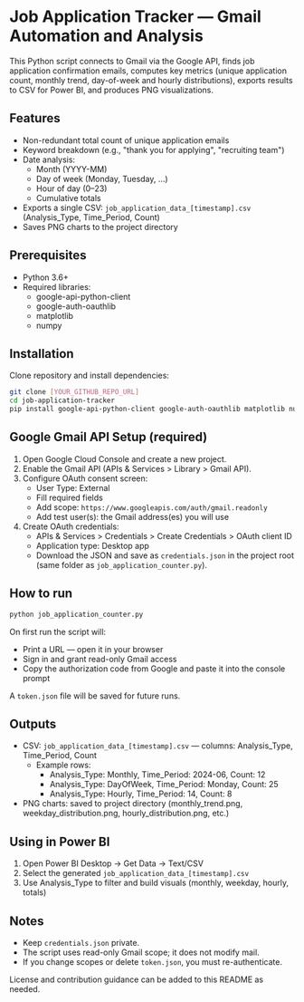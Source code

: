 # Job Application Tracker — Gmail Automation and Analysis

This Python script connects to Gmail via the Google API, finds job application confirmation emails, computes key metrics (unique application count, monthly trend, day-of-week and hourly distributions), exports results to CSV for Power BI, and produces PNG visualizations.

## Features
- Non-redundant total count of unique application emails
- Keyword breakdown (e.g., "thank you for applying", "recruiting team")
- Date analysis:
    - Month (YYYY-MM)
    - Day of week (Monday, Tuesday, ...)
    - Hour of day (0–23)
    - Cumulative totals
- Exports a single CSV: `job_application_data_[timestamp].csv` (Analysis_Type, Time_Period, Count)
- Saves PNG charts to the project directory

## Prerequisites
- Python 3.6+
- Required libraries:
    - google-api-python-client
    - google-auth-oauthlib
    - matplotlib
    - numpy

## Installation
Clone repository and install dependencies:
```bash
git clone [YOUR_GITHUB_REPO_URL]
cd job-application-tracker
pip install google-api-python-client google-auth-oauthlib matplotlib numpy
```

## Google Gmail API Setup (required)
1. Open Google Cloud Console and create a new project.
2. Enable the Gmail API (APIs & Services > Library > Gmail API).
3. Configure OAuth consent screen:
     - User Type: External
     - Fill required fields
     - Add scope: `https://www.googleapis.com/auth/gmail.readonly`
     - Add test user(s): the Gmail address(es) you will use
4. Create OAuth credentials:
     - APIs & Services > Credentials > Create Credentials > OAuth client ID
     - Application type: Desktop app
     - Download the JSON and save as `credentials.json` in the project root (same folder as `job_application_counter.py`).

## How to run
```bash
python job_application_counter.py
```
On first run the script will:
- Print a URL — open it in your browser
- Sign in and grant read-only Gmail access
- Copy the authorization code from Google and paste it into the console prompt

A `token.json` file will be saved for future runs.

## Outputs
- CSV: `job_application_data_[timestamp].csv` — columns: Analysis_Type, Time_Period, Count
    - Example rows:
        - Analysis_Type: Monthly, Time_Period: 2024-06, Count: 12
        - Analysis_Type: DayOfWeek, Time_Period: Monday, Count: 25
        - Analysis_Type: Hourly, Time_Period: 14, Count: 8
- PNG charts: saved to project directory (monthly_trend.png, weekday_distribution.png, hourly_distribution.png, etc.)

## Using in Power BI
1. Open Power BI Desktop → Get Data → Text/CSV
2. Select the generated `job_application_data_[timestamp].csv`
3. Use Analysis_Type to filter and build visuals (monthly, weekday, hourly, totals)

## Notes
- Keep `credentials.json` private.
- The script uses read-only Gmail scope; it does not modify mail.
- If you change scopes or delete `token.json`, you must re-authenticate.

License and contribution guidance can be added to this README as needed.